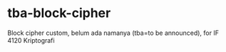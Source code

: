# tba-block-cipher
Block cipher custom, belum ada namanya (tba=to be announced), for IF 4120 Kriptografi

